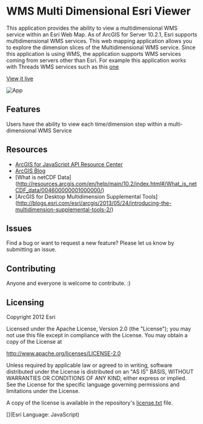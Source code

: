 # WMS Multi Dimensional Esri Viewer
This application provides the ability to view a multidimensional WMS service within an Esri Web Map. As of ArcGIS for Server 10.2.1, Esri supports multidimensional WMS services. This web mapping application allows you to explore the dimension slices of the Multidimensional WMS service. Since this application is using WMS, the application supports WMS services coming from servers other than Esri. For example this application works with Threads WMS services such as this  [one](http://ecowatch.ncddc.noaa.gov/thredds/wms/ncom_amseas_agg/AmSeas_Apr_05_2013_to_Current_best.ncd?service=WMS&version=1.3.0&request=GetCapabilities) 

[View it live](http://sampleserver6.arcgisonline.com/WMSMultiDimensionalEsriViewer/)

![App](https://raw.github.com/kevinsigwart/WMSMultiDimensionalEsriViewer/master/doc/nDim.gif)

## Features
Users have the ability to view each time/dimension step within a multi-dimensional WMS Service



## Resources

* [ArcGIS for JavaScript API Resource Center](http://help.arcgis.com/en/webapi/javascript/arcgis/index.html)
* [ArcGIS Blog](http://blogs.esri.com/esri/arcgis/)
* [What is netCDF Data] (http://resources.arcgis.com/en/help/main/10.2/index.html#/What_is_netCDF_data/004600000001000000/)
* [ArcGIS for Desktop Multidimension Supplemental Tools] (http://blogs.esri.com/esri/arcgis/2013/05/24/introducing-the-multidimension-supplemental-tools-2/)


## Issues

Find a bug or want to request a new feature?  Please let us know by submitting an issue.

## Contributing

Anyone and everyone is welcome to contribute. :)

## Licensing
Copyright 2012 Esri

Licensed under the Apache License, Version 2.0 (the "License");
you may not use this file except in compliance with the License.
You may obtain a copy of the License at

   http://www.apache.org/licenses/LICENSE-2.0

Unless required by applicable law or agreed to in writing, software
distributed under the License is distributed on an "AS IS" BASIS,
WITHOUT WARRANTIES OR CONDITIONS OF ANY KIND, either express or implied.
See the License for the specific language governing permissions and
limitations under the License.

A copy of the license is available in the repository's [license.txt](https://raw.github.com/kevinsigwart/WMSMultiDimensionalEsriViewer/master/license.txt) file.

[](Esri Language: JavaScript)